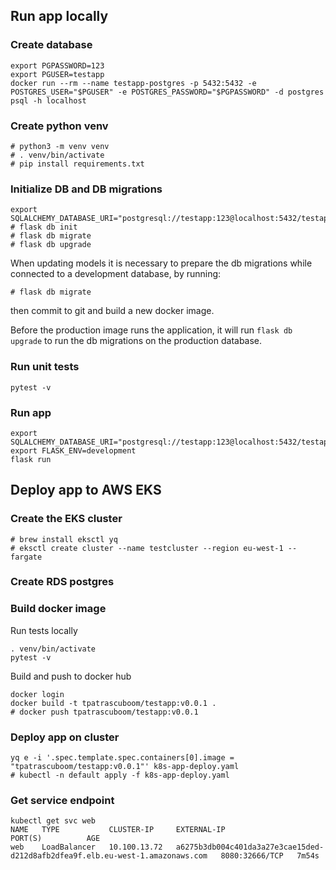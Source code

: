 ## Run app locally

### Create database

```
export PGPASSWORD=123
export PGUSER=testapp
docker run --rm --name testapp-postgres -p 5432:5432 -e POSTGRES_USER="$PGUSER" -e POSTGRES_PASSWORD="$PGPASSWORD" -d postgres
psql -h localhost
```

### Create python venv

```
# python3 -m venv venv
# . venv/bin/activate
# pip install requirements.txt
```

### Initialize DB and DB migrations

```
export SQLALCHEMY_DATABASE_URI="postgresql://testapp:123@localhost:5432/testapp"
# flask db init
# flask db migrate
# flask db upgrade
```

When updating models it is necessary to prepare the db migrations while connected to a development database, by running:

```
# flask db migrate
```

then commit to git and build a new docker image.

Before the production image runs the application, it will run `flask db upgrade` to run the db migrations on the production database.


### Run unit tests

```
pytest -v
```

### Run app

```
export SQLALCHEMY_DATABASE_URI="postgresql://testapp:123@localhost:5432/testapp"
export FLASK_ENV=development
flask run
```



## Deploy app to AWS EKS

### Create the EKS cluster

```
# brew install eksctl yq
# eksctl create cluster --name testcluster --region eu-west-1 --fargate
```

### Create RDS postgres


### Build docker image

Run tests locally

```
. venv/bin/activate
pytest -v
```

Build and push to docker hub

```
docker login
docker build -t tpatrascuboom/testapp:v0.0.1 .
# docker push tpatrascuboom/testapp:v0.0.1
```


### Deploy app on cluster

```
yq e -i '.spec.template.spec.containers[0].image = "tpatrascuboom/testapp:v0.0.1"' k8s-app-deploy.yaml
# kubectl -n default apply -f k8s-app-deploy.yaml
```

### Get service endpoint

```
kubectl get svc web
NAME   TYPE           CLUSTER-IP     EXTERNAL-IP                                                                     PORT(S)          AGE
web    LoadBalancer   10.100.13.72   a6275b3db004c401da3a27e3cae15ded-d212d8afb2dfea9f.elb.eu-west-1.amazonaws.com   8080:32666/TCP   7m54s
```
